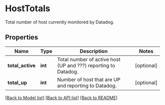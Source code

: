 # HostTotals

Total number of host currently monitored by Datadog.
## Properties
Name | Type | Description | Notes
------------ | ------------- | ------------- | -------------
**total_active** | **int** | Total number of active host (UP and ???) reporting to Datadog. | [optional] 
**total_up** | **int** | Number of host that are UP and reporting to Datadog. | [optional] 

[[Back to Model list]](README.md#documentation-for-models) [[Back to API list]](README.md#documentation-for-api-endpoints) [[Back to README]](README.md)



